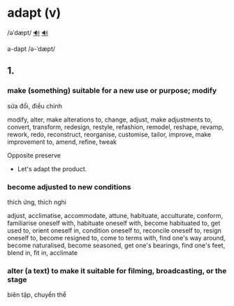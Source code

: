 # adapt (v)

/əˈdæpt/ [🔊](https://www.oxfordlearnersdictionaries.com/media/english/uk_pron/a/ada/adapt/adapt__gb_2.mp3) [🔊](https://www.oxfordlearnersdictionaries.com/media/english/us_pron/a/ada/adapt/adapt__us_1.mp3)

a-dapt /ə-ˈdæpt/

## 1.

### make (something) suitable for a new use or purpose; modify

sửa đổi, điều chỉnh

modify, alter, make alterations to, change, adjust, make adjustments to, convert, transform, redesign, restyle, refashion, remodel, reshape, revamp, rework, redo, reconstruct, reorganise, customise, tailor, improve, make improvement to, amend, refine, tweak

Opposite preserve

- Let's adapt the product.

### become adjusted to new conditions

thích ứng, thích nghi

adjust, acclimatise, accommodate, attune, habituate, acculturate, conform, familiarise oneself with, habituate oneself with, become habituated to, get used to, orient oneself in, condition oneself to, reconcile oneself to, resign oneself to, become resigned to, come to terms with, find one's way around, become naturalised, become seasoned, get one's bearings, find one's feet, blend in, fit in, acclimate

### alter (a text) to make it suitable for filming, broadcasting, or the stage

biên tập, chuyển thể